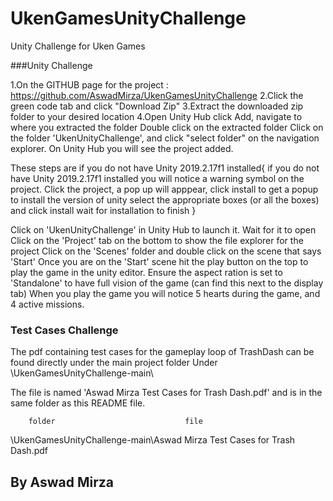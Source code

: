 # UkenGamesUnityChallenge
Unity Challenge for Uken Games

###Unity Challenge


1.On the GITHUB page for the project : https://github.com/AswadMirza/UkenGamesUnityChallenge
2.Click the green code tab and click "Download Zip"
3.Extract the downloaded zip folder to your desired location
4.Open Unity Hub click Add, navigate to where you extracted the folder
Double click on the extracted folder
Click on the folder 'UkenUnityChallenge', and click "select folder" on the navigation explorer.
On Unity Hub you will see the project added.

These steps are if you do not have Unity 2019.2.17f1 installed{
	if you do not have Unity 2019.2.17f1 installed you will notice a warning symbol on the project. 
	Click the project, a pop up will apppear, click install to get a popup to install the version of unity
	select the appropriate boxes (or all the boxes) and click install
	wait for installation to finish
}

Click on 'UkenUnityChallenge' in Unity Hub to launch it.
Wait for it to open
Click on the 'Project' tab on the bottom to show the file explorer for the project
Click on the 'Scenes' folder and double click on the scene that says 'Start'
Once you are on the 'Start' scene hit the play button on the top to play the game in the unity editor.
Ensure the aspect ration is set to 'Standalone' to have full vision of the game (can find this next to the display tab)
When you play the game you will notice 5 hearts during the game, and 4 active missions.


### Test Cases Challenge
The pdf containing test cases for the gameplay loop of TrashDash can be found directly under the main project folder
Under \UkenGamesUnityChallenge-main\

The file is named 'Aswad Mirza Test Cases for Trash Dash.pdf'
and is in the same folder as this README file.


        folder                             file 
\UkenGamesUnityChallenge-main\Aswad Mirza Test Cases for Trash Dash.pdf


## By Aswad Mirza

